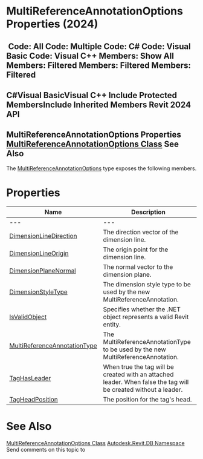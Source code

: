 # MultiReferenceAnnotationOptions Properties (2024)

﻿
 Code: All Code: Multiple Code: C# Code: Visual Basic Code: Visual C++  Members: Show All Members: Filtered Members: Filtered Members: Filtered   
---  
C#Visual BasicVisual C++
Include Protected MembersInclude Inherited Members
Revit 2024 API  
---  
MultiReferenceAnnotationOptions Properties  
[MultiReferenceAnnotationOptions Class](2e081b6c-38fd-4f03-a372-0dfa841e6248.md "MultiReferenceAnnotationOptions Class") See Also  
---  
The [MultiReferenceAnnotationOptions](2e081b6c-38fd-4f03-a372-0dfa841e6248.md "MultiReferenceAnnotationOptions Class") type exposes the following members.
# Properties
| Name | Description |
| --- | --- |
| --- | --- | --- |
| [DimensionLineDirection](fa626cb8-ed9c-5f71-1a2a-1df5c15a959c.md "DimensionLineDirection Property") | The direction vector of the dimension line. |
| [DimensionLineOrigin](dd1c3ac3-28fc-d37d-b97d-dcf61e9c629d.md "DimensionLineOrigin Property") | The origin point for the dimension line. |
| [DimensionPlaneNormal](9015f3a7-dc79-0701-fc8a-364603559f9b.md "DimensionPlaneNormal Property") | The normal vector to the dimension plane. |
| [DimensionStyleType](2a8891de-4b66-96f9-76cf-bcb2ae75bfb9.md "DimensionStyleType Property") | The dimension style type to be used by the new MultiReferenceAnnotation. |
| [IsValidObject](88ed10dc-950f-79a7-a59e-18a7c95b6cbe.md "IsValidObject Property") | Specifies whether the .NET object represents a valid Revit entity. |
| [MultiReferenceAnnotationType](180c0d74-ec8c-5423-d25e-38c775c131cb.md "MultiReferenceAnnotationType Property") | The MultiReferenceAnnotationType to be used by the new MultiReferenceAnnotation. |
| [TagHasLeader](f2229df0-e357-4462-a700-6d1be4397e1c.md "TagHasLeader Property") | When true the tag will be created with an attached leader. When false the tag will be created without a leader. |
| [TagHeadPosition](883ccdc6-9d4e-7844-9f81-e77124f39677.md "TagHeadPosition Property") | The position for the tag's head. |

# See Also
[MultiReferenceAnnotationOptions Class](2e081b6c-38fd-4f03-a372-0dfa841e6248.md "MultiReferenceAnnotationOptions Class")
[Autodesk.Revit.DB Namespace](87546ba7-461b-c646-cbb1-2cb8f5bff8b2.md "Autodesk.Revit.DB Namespace")
Send comments on this topic to 